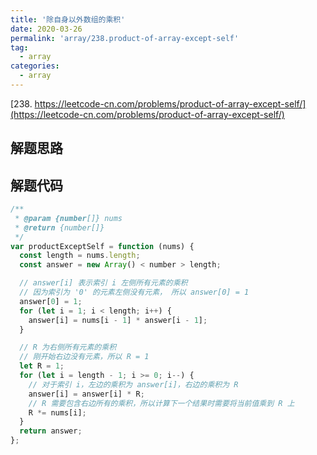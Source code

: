 ```yaml
---
title: '除自身以外数组的乘积'
date: 2020-03-26
permalink: 'array/238.product-of-array-except-self'
tag:
  - array
categories:
  - array
---
```


[238. https://leetcode-cn.com/problems/product-of-array-except-self/](https://leetcode-cn.com/problems/product-of-array-except-self/)

## 解题思路

## 解题代码

```js
/**
 * @param {number[]} nums
 * @return {number[]}
 */
var productExceptSelf = function (nums) {
  const length = nums.length;
  const answer = new Array() < number > length;

  // answer[i] 表示索引 i 左侧所有元素的乘积
  // 因为索引为 '0' 的元素左侧没有元素， 所以 answer[0] = 1
  answer[0] = 1;
  for (let i = 1; i < length; i++) {
    answer[i] = nums[i - 1] * answer[i - 1];
  }

  // R 为右侧所有元素的乘积
  // 刚开始右边没有元素，所以 R = 1
  let R = 1;
  for (let i = length - 1; i >= 0; i--) {
    // 对于索引 i，左边的乘积为 answer[i]，右边的乘积为 R
    answer[i] = answer[i] * R;
    // R 需要包含右边所有的乘积，所以计算下一个结果时需要将当前值乘到 R 上
    R *= nums[i];
  }
  return answer;
};
```
